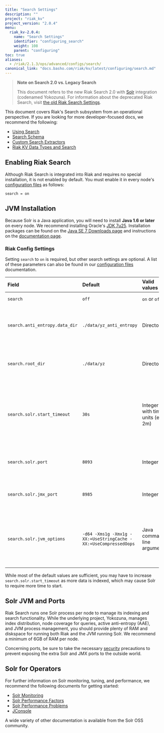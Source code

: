 ```yaml
---
title: "Search Settings"
description: ""
project: "riak_kv"
project_version: "2.0.4"
menu:
  riak_kv-2.0.4:
    name: "Search Settings"
    identifier: "configuring_search"
    weight: 108
    parent: "configuring"
toc: true
aliases:
  - /riak/2.1.3/ops/advanced/configs/search/
canonical_link: "docs.basho.com/riak/kv/latest/configuring/search.md"
---
```


[usage search]: /riak/kv/2.0.4/developing/usage/search
[usage search schema]: /riak/kv/2.0.4/developing/usage/search-schemas
[usage search data types]: /riak/kv/2.0.4/developing/usage/searching-data-types
[usage custom extractors]: /riak/kv/2.0.4/developing/usage/custom-extractors
[config reference]: /riak/kv/2.0.4/configuring/reference
[config reference#search]: /riak/kv/2.0.4/configuring/reference/#search
[glossary aae]: /riak/kv/2.0.4/learn/glossary/#active-anti-entropy-aae
[security index]: /riak/kv/2.0.4/using/security/

> **Note on Search 2.0 vs. Legacy Search**
>
> This document refers to the new Riak Search 2.0 with
[Solr](http://lucene.apache.org/solr/) integration (codenamed
Yokozuna). For information about the deprecated Riak Search, visit [the old Riak Search Settings](http://docs.basho.com/riak/1.4.8/ops/advanced/configs/search/).

This document covers Riak's Search subsystem from an
operational perspective. If you are looking for more developer-focused
docs, we recommend the following:

* [Using Search][usage search]
* [Search Schema][usage search schema]
* [Custom Search Extractors][usage custom extractors]
* [Riak KV Data Types and Search][usage search data types]

## Enabling Riak Search

Although Riak Search is integrated into Riak and requires no special
installation, it is not enabled by default.  You must enable it in every
node's [configuration files][config reference] as follows:

```riakconf
search = on
```

## JVM Installation

Because Solr is a Java application, you will need to install **Java 1.6
or later** on every node. We recommend installing Oracle's [JDK
7u25](http://www.oracle.com/technetwork/java/javase/7u25-relnotes-1955741.html).
Installation packages can be found on the [Java SE 7 Downloads
page](http://www.oracle.com/technetwork/java/javase/downloads/java-archive-downloads-javase7-521261.html#jre-7u25-oth-JPR)
and instructions on the [documentation
page](http://www.oracle.com/technetwork/java/javase/documentation/index.html).

### Riak Config Settings

Setting `search` to `on` is required, but other search settings are
optional. A list of these parameters can also be found in our
[configuration files][config reference#search] documentation.

Field | Default | Valid values | Description
:-----|:--------|:-------------|:-----------
`search` | `off` | `on` or `off` | Enable or disable Search
`search.anti_entropy.data_dir` | `./data/yz_anti_entropy` | Directory | The directory in which Riak Search stores files related to [active anti-entropy][glossary aae]
`search.root_dir` | `./data/yz` | Directory | The root directory in which index data and configuration is stored
`search.solr.start_timeout` | `30s` | Integer with time units (eg. 2m) | How long Riak will wait for Solr to start (attempts twice before shutdown). Values lower than 1s will be rounded up to 1s.
`search.solr.port` | `8093` | Integer | The port number to which Solr binds (note: binds on every interface)
`search.solr.jmx_port` | `8985` | Integer | The port number to which Solr JMX (note: binds on every interface)
`search.solr.jvm_options` | `-d64 -Xms1g -Xmx1g -XX:+UseStringCache -XX:+UseCompressedOops` | Java command-line arguments | The options to pass to the Solr JVM. Non-standard options, e.g. `-XX`, may not be portable across JVM implementations.

While most of the default values are sufficient, you may have to
increase `search.solr.start_timeout` as more data is indexed, which may
cause Solr to require more time to start.

## Solr JVM and Ports

Riak Search runs one Solr process per node to manage its indexing and
search functionality. While the underlying project, Yokozuna, manages
index distribution, node coverage for queries, active anti-entropy
(AAE), and JVM process management, you should provide plenty of RAM and diskspace for running both Riak and the JVM running Solr. We recommend a minimum of 6GB of RAM per node.

Concerning ports, be sure to take the necessary [security][security index] precautions to prevent exposing the extra Solr and JMX ports
to the outside world.

## Solr for Operators

For further information on Solr monitoring, tuning, and performance, we
recommend the following documents for getting started:

* [Solr Monitoring](https://wiki.apache.org/solr/SolrMonitoring)
* [Solr Performance
    Factors](https://wiki.apache.org/solr/SolrPerformanceFactors)
* [Solr Performance
    Problems](https://wiki.apache.org/solr/SolrPerformanceProblems)
* [JConsole](http://docs.oracle.com/javase/7/docs/technotes/guides/management/jconsole.html)

A wide variety of other documentation is available from the Solr OSS
community.
